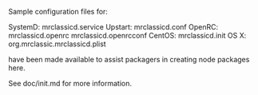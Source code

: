 Sample configuration files for:

SystemD: mrclassicd.service
Upstart: mrclassicd.conf
OpenRC:  mrclassicd.openrc
         mrclassicd.openrcconf
CentOS:  mrclassicd.init
OS X:    org.mrclassic.mrclassicd.plist

have been made available to assist packagers in creating node packages here.

See doc/init.md for more information.
